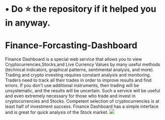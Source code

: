 # • Do ⭐ the repository if it helped you in anyway.
# Finance-Forcasting-Dashboard
Finance Dashboard is a special web service that allows you to view Cryptocurrencies,Stocks,and Live Currency Values by many useful methods (technical indicators, graphical patterns, sentimental analysis, and more). Trading and crypto investing requires constant analysis and monitoring. Traders need to track all their trades in order to improve results and find errors. If you don't use additional instruments, then trading will be unsystematic, and the results will be uncertain. Such a service will be useful and even extremely necessary for those who trade and invest in cryptocurrencies and Stocks. Competent selection of cryptocurrencies is at least half of investment success. Finance Dashboard has a simple interface and is great for quick analysis of the Stock market.
![](readimages/1.png)
